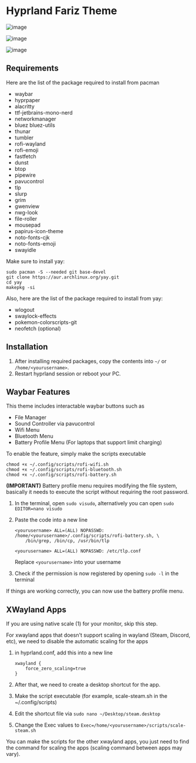 # Hyprland Fariz Theme
![image](https://github.com/user-attachments/assets/f8f27dea-39aa-4f0f-8d14-a82987eee240)

![image](https://github.com/user-attachments/assets/568f8a2c-9a19-48e8-a497-078777ce86a1)

![image](https://github.com/user-attachments/assets/485de9db-c55a-48d6-a1d7-fdf33cb82bca)

## Requirements
Here are the list of the package required to install from pacman
 - waybar
 - hyprpaper
 - alacritty
 - ttf-jetbrains-mono-nerd
 - networkmanager
 - bluez bluez-utils
 - thunar
 - tumbler
 - rofi-wayland
 - rofi-emoji
 - fastfetch
 - dunst
 - btop
 - pipewire
 - pavucontrol
 - tlp
 - slurp
 - grim
 - gwenview
 - nwg-look
 - file-roller
 - mousepad
 - papirus-icon-theme
 - noto-fonts-cjk
 - noto-fonts-emoji
 - swayidle

Make sure to install yay:

    sudo pacman -S --needed git base-devel
    git clone https://aur.archlinux.org/yay.git
    cd yay
    makepkg -si

Also, here are the list of the package required to install from yay:
 - wlogout
 - swaylock-effects
 - pokemon-colorscripts-git
 - neofetch (optional)

## Installation
 1. After installing required packages, copy the contents into `~/` or
    `/home/<yourusername>`.
 2. Restart hyprland session or reboot your PC.

## Waybar Features
This theme includes interactable waybar buttons such as
 - File Manager
 - Sound Controller via pavucontrol 
 - Wifi Menu
 - Bluetooth Menu
 - Battery Profile Menu (For laptops that support limit charging)
 
To enable the feature, simply make the scripts executable

    chmod +x ~/.config/scripts/rofi-wifi.sh
    chmod +x ~/.config/scripts/rofi-bluetooth.sh
    chmod +x ~/.config/scripts/rofi-battery.sh

**(IMPORTANT)**
Battery profile menu requires modifying the file system, basically it needs to execute the script without requiring the root password.
 1. In the terminal, open `sudo visudo`, alternatively you can open `sudo EDITOR=nano visudo`
 2. Paste the code into a new line
 
		<yourusername> ALL=(ALL) NOPASSWD: /home/<yourusername>/.config/scripts/rofi-battery.sh, \
		    /bin/grep, /bin/cp, /usr/bin/tlp

		<yourusername> ALL=(ALL) NOPASSWD: /etc/tlp.conf
		
	Replace `<yourusername>` into your username

 3. Check if the permission is now registered by opening `sudo -l` in the terminal

If things are working correctly, you can now use the battery profile menu.

## XWayland Apps
If you are using native scale (1) for your monitor, skip this step.

For xwayland apps that doesn't support scaling in wayland (Steam, Discord, etc), we need to disable the automatic scaling for the apps

 1. in hyprland.conf, add this into a new line
 
		xwayland {
		    force_zero_scaling=true
        }
		
 2. After that, we need to create a desktop shortcut for the app.
 3. Make the script executable (for example, scale-steam.sh in the ~/.config/scripts)
 4. Edit the shortcut file via `sudo nano ~/Desktop/steam.desktop`
 5. Change the Exec values to `Exec=/home/<yourusername>/scripts/scale-steam.sh`

 You can make the scripts for the other xwayland apps, you just need to find the command for scaling the apps (scaling command between apps may vary).